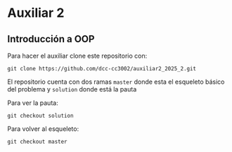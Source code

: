 # Auxiliar 2

## Introducción a OOP

Para hacer el auxiliar clone este repositorio
con:
```shell
git clone https://github.com/dcc-cc3002/auxiliar2_2025_2.git
```

El repositorio cuenta con dos ramas `master` donde
esta el esqueleto básico del problema y
`solution` donde está la pauta

Para ver la pauta:
```shell
git checkout solution
```

Para volver al esqueleto:
```shell
git checkout master
```